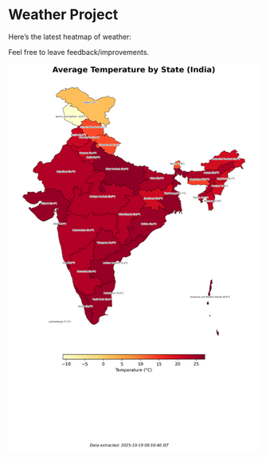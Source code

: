 # Weather Project

Here’s the latest heatmap of weather:

Feel free to leave feedback/improvements.

![India Heatmap](docs/assets/india_heatmap.png?v=F3DF2A)
